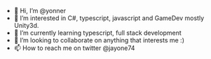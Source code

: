 - 👋 Hi, I’m @yonner
- 👀 I’m interested in C#, typescript, javascript and GameDev mostly Unity3d.
- 🌱 I’m currently learning typescript, full stack development
- 💞️ I’m looking to collaborate on anything that interests me :)
- 📫 How to reach me on twitter @jayone74

<!---
yonner/yonner is a ✨ special ✨ repository because its `README.md` (this file) appears on your GitHub profile.
You can click the Preview link to take a look at your changes.
--->
